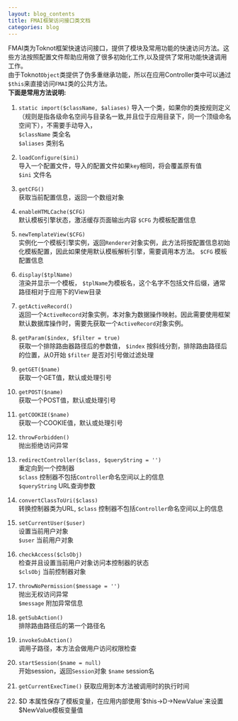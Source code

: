 ```yaml
---
layout: blog_contents
title: FMAI框架访问接口类文档
categories: blog
---
```


FMAI类为Toknot框架快速访问接口，提供了模块及常用功能的快速访问方法。这些方法按照配置文件帮助应用做了很多初始化工作,以及提供了常用功能快速调用工作。  
由于Toknot`Object`类提供了伪多重继承功能，所以在应用Controller类中可以通过`$this`来直接访问`FMAI`类的公共方法。  
__下面是常用方法说明:__  

1. `static import($className, $aliases)` 
    导入一个类，如果你的类按规则定义（规则是指各级命名空间与目录名一致,并且位于应用目录下，同一个顶级命名空间下），不需要手动导入，  
    `$className`  类全名  
    `$aliases`    类别名

2. `loadConfigure($ini)`   
    导入一个配置文件，导入的配置文件如果`key`相同，将会覆盖原有值  
    `$ini` 文件名  

3. `getCFG()`   
    获取当前配置信息，返回一个数组对象  

4. `enableHTMLCache($CFG)`  
    默认模板引擎状态，激活缓存页面输出内容
    `$CFG` 为模板配置信息

5. `newTemplateView($CFG)`  
    实例化一个模板引擎实例，返回`Renderer`对象实例，此方法将按配置信息初始化模板配置，因此如果使用默认模板解析引擎，需要调用本方法。
    `$CFG` 模板配置信息

7. `display($tplName)`  
    渲染并显示一个模板，
    `$tplName`为模板名，这个名字不包括文件后缀，通常路径相对于应用下的View目录

6. `getActiveRecord()`  
    返回一个`ActiveRecord`对象实例，本对象为数据操作映射。因此需要使用框架默认数据库操作时，需要先获取一个`ActiveRecord`对象实例。 

7. `getParam($index, $filter = true)`  
    获取一个排除路由器路径后的参数值，
    `$index`  按斜线分割，排除路由路径后的位置，从0开始
    `$filter` 是否对引号做过滤处理

8. `getGET($name)`  
    获取一个GET值，默认或处理引号

9. `getPOST($name)`  
    获取一个POST值，默认或处理引号  

10. `getCOOKIE($name)`  
    获取一个COOKIE值，默认或处理引号  

11. `throwForbidden()`  
    抛出拒绝访问异常  

12. `redirectController($class, $queryString = '')`  
    重定向到一个控制器   
    `$class` 控制器不包括`Controller`命名空间以上的信息  
    `$queryString` URL查询参数  

13. `convertClassToUri($class)`  
    转换控制器类为URL,
    `$class` 控制器不包括`Controller`命名空间以上的信息 

14. `setCurrentUser($user)`  
    设置当前用户对象  
    `$user` 当前用户对象  

15. `checkAccess($clsObj)`  
    检查并且设置当前用户对象访问本控制器的状态  
    `$clsObj` 当前控制器对象  

16. `throwNoPermission($message = '')`  
    抛出无权访问异常  
    `$message`  附加异常信息  

17. `getSubAction()`  
    排除路由路径后的第一个路径名  

18. `invokeSubAction()`  
    调用子路径，本方法会做用户访问权限检查  

19. `startSession($name = null)`  
    开始session，返回`Session`对象
    `$name` session名

20. `getCurrentExecTime()`
    获取应用到本方法被调用时的执行时间  

21. $D   本属性保存了模板变量，在应用内部使用`$this->D->NewValue`来设置$NewValue模板变量值
 
    